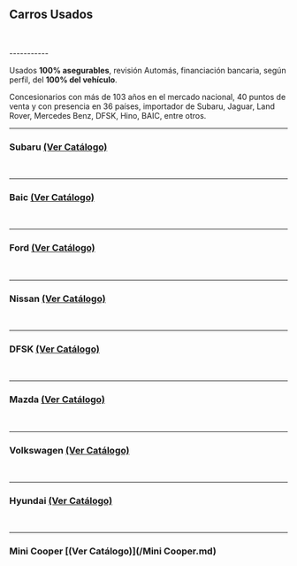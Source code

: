 ## Carros Usados

<p>&nbsp;</p>
-----------

Usados **100% asegurables**, revisión Automás, financiación bancaria, según perfil, del **100% del vehículo**.

Concesionarios con más de 103 años en el mercado nacional, 40 puntos de venta y con presencia en 36 países, importador de Subaru, Jaguar, Land Rover, Mercedes Benz, DFSK, Hino, BAIC, entre otros.

-----------
### Subaru [(Ver Catálogo)](/Subaru.md)
<p>&nbsp;</p>

-----------
### Baic [(Ver Catálogo)](/Baic.md)
<p>&nbsp;</p>

-----------
### Ford [(Ver Catálogo)](/Ford.md)
<p>&nbsp;</p>

-----------
### Nissan [(Ver Catálogo)](/Nissan.md)
<p>&nbsp;</p>

-----------
### DFSK [(Ver Catálogo)](/DFSK.md)
<p>&nbsp;</p>

-----------
### Mazda [(Ver Catálogo)](/Mazda.md)
<p>&nbsp;</p>

-----------
### Volkswagen [(Ver Catálogo)](/Volkswagen.md)
<p>&nbsp;</p>

-----------
### Hyundai [(Ver Catálogo)](/Hyundai.md)
<p>&nbsp;</p>

-----------
### Mini Cooper [(Ver Catálogo)](/Mini Cooper.md)

